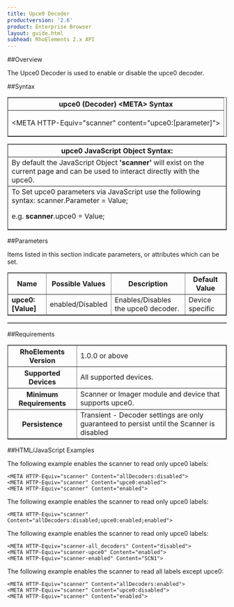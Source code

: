 ```yaml
---
title: Upce0 Decoder
productversion: '2.6'
product: Enterprise Browser
layout: guide.html
subhead: RhoElements 2.x API
---
```


##Overview

The Upce0 Decoder is used to enable or disable the upce0 decoder.

##Syntax

<table class="facelift" style="width:100%" border="1" padding="5px"> <tr><th class="tableHeading">upce0 (Decoder) &lt;META&gt; Syntax
</th></tr><tr><td class="clsSyntaxCells clsOddRow"><p>&lt;META HTTP-Equiv="scanner" content="upce0:[parameter]"&gt;</p></td></tr></table>
<table class="facelift" style="width:100%" border="1" padding="5px"> <tr><th class="tableHeading">upce0 JavaScript Object Syntax:</th></tr><tr><td class="clsSyntaxCells clsOddRow">
By default the JavaScript Object <b>'scanner'</b> will exist on the current page and can be used to interact directly with the upce0.
</td></tr><tr><td class="clsSyntaxCells clsEvenRow">
To Set upce0 parameters via JavaScript use the following syntax: scanner.Parameter = Value;
<P />e.g. <b>scanner</b>.upce0 = Value;
</td></tr></table>

##Parameters


Items listed in this section indicate parameters, or attributes which can be set.
<table class="facelift" style="width:100%" border="1" padding="5px"> <col width="20%" /><col width="20%" /><col width="38%" /><col width="22%" /><tr><th class="tableHeading">Name</th><th class="tableHeading">Possible Values</th><th class="tableHeading">Description</th><th class="tableHeading">Default Value</th></tr><tr><td class="clsSyntaxCells clsOddRow"><b>upce0:[Value]
</b></td><td class="clsSyntaxCells clsOddRow">enabled/Disabled</td><td class="clsSyntaxCells clsOddRow">Enables/Disables the upce0 decoder.</td><td class="clsSyntaxCells clsOddRow">Device specific</td></tr></table>
<table class="facelift" style="width:100%" border="1" padding="5px"> <col width="78%" /><col width="8%" /><col width="1%" /><col width="5%" /><col width="1%" /><col width="5%" /><col width="2%" /></table>





##Requirements

<table class="facelift" style="width:100%" border="1" padding="5px"> <tr><th class="tableHeading">RhoElements Version</th><td class="clsSyntaxCell clsEvenRow">1.0.0 or above
</td></tr><tr><th class="tableHeading">Supported Devices</th><td class="clsSyntaxCell clsOddRow">All supported devices.</td></tr><tr><th class="tableHeading">Minimum Requirements</th><td class="clsSyntaxCell clsOddRow">Scanner or Imager module and device that supports upce0.</td></tr><tr><th class="tableHeading">Persistence</th><td class="clsSyntaxCell clsEvenRow">Transient - Decoder settings are only guaranteed to persist until the Scanner is disabled</td></tr></table>


##HTML/JavaScript Examples

The following example enables the scanner to read only upce0 labels:

	<META HTTP-Equiv="scanner" Content="allDecoders:disabled">
	<META HTTP-Equiv="scanner" Content="upce0:enabled">
	<META HTTP-Equiv="scanner" Content="enabled">
	
The following example enables the scanner to read only upce0 labels:

	<META HTTP-Equiv="scanner" Content="allDecoders:disabled;upce0:enabled;enabled">
	
The following example enables the scanner to read only upce0 labels:

	<META HTTP-Equiv="scanner-all_decoders" Content="disabled">
	<META HTTP-Equiv="scanner-upce0" Content="enabled">
	<META HTTP-Equiv="scanner-enabled" Content="SCN1">
	
The following example enables the scanner to read all labels except upce0:

	<META HTTP-Equiv="scanner" Content="allDecoders:enabled">
	<META HTTP-Equiv="scanner" Content="upce0:disabled">
	<META HTTP-Equiv="scanner" Content="enabled">
	





